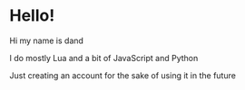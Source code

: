 # Hello!

Hi my name is dand

I do mostly Lua and a bit of JavaScript and Python

Just creating an account for the sake of using it in the future
